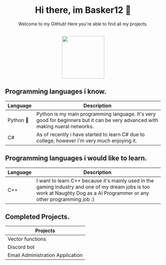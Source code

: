 <div align="center">
   <h1>Hi there, im Basker12 👋</h1>
   <p>Welcome to my GitHub! Here you're able to find all my projects.</p>
   <br/>
</div>

<div align="center">
   <img align="" height="137px" weight="500px" src="https://github-readme-stats.vercel.app/api/top-langs/?username=Basker12&langs_count=8&&hide_title=true&hide_border=true&layout=compact&bg_color=0,EEAECA,94BBE9&theme=graywhite"/>
</div>

Programming languages i know.
--------------------------------------------------------------------------------------------------------------------------------------------------------------------------------
| Language | Description |
| --- | --- |
| Python 🐍 | Python is my main programming language. It's very good for beginners but it can be very advanced with making nueral networks. |
| C# | As of recently i have started to learn C# due to college, however i'm very much enjoying it. |

Programming languages i would like to learn.
--------------------------------------------------------------------------------------------------------------------------------------------------------------------------------
| Language | Description |
| --- | --- |
| C++ | I want to learn C++ because it's mainly used in the gaming industry and one of my dream jobs is too work at Naughty Dog as a AI Programmer or any other programming job :) |

Completed Projects.
------------------------------------------------------------------------------------------------------------------------------------------------------------------------------
| Projects |
| --- |
| Vector functions |
| Discord bot |
| Email Administration Application |

